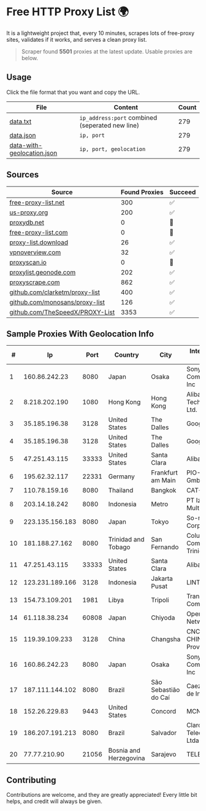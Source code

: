 
# Free HTTP Proxy List 🌍

It is a lightweight project that, every 10 minutes, scrapes lots of free-proxy sites, validates if it works, and serves a clean proxy list.


> Scraper found **5501** proxies at the latest update. Usable proxies are below.

## Usage

Click the file format that you want and copy the URL.


|File|Content|Count|
|----|-------|-----|
|[data.txt](https://raw.githubusercontent.com/themiralay/Proxy-List-World/master/data.txt)|`ip_address:port` combined (seperated new line)|279|
|[data.json](https://raw.githubusercontent.com/themiralay/Proxy-List-World/master/data.json)|`ip, port`|279|
|[data-with-geolocation.json](https://raw.githubusercontent.com/themiralay/Proxy-List-World/master/data-with-geolocation.json)|`ip, port, geolocation`|279|

## Sources

|Source|Found Proxies|Succeed|
|------|-------------|-------|
|[free-proxy-list.net](https://free-proxy-list.net)|300|✅|
|[us-proxy.org](https://www.us-proxy.org)|200|✅|
|[proxydb.net](http://proxydb.net)|0|🚫|
|[free-proxy-list.com](https://free-proxy-list.com/?page=&port=&type%5B%5D=http&type%5B%5D=https&up_time=0&search=Search)|0|🚫|
|[proxy-list.download](https://www.proxy-list.download/HTTP)|26|✅|
|[vpnoverview.com](https://vpnoverview.com/privacy/anonymous-browsing/free-proxy-servers)|32|✅|
|[proxyscan.io](https://www.proxyscan.io)|0|🚫|
|[proxylist.geonode.com](https://proxylist.geonode.com/api/proxy-list?limit=300&page=1&sort_by=lastChecked&sort_type=desc&protocols=http,https)|202|✅|
|[proxyscrape.com](https://api.proxyscrape.com/v2/?request=displayproxies&protocol=http&timeout=10000&country=all&ssl=all&anonymity=all)|862|✅|
|[github.com/clarketm/proxy-list](https://raw.githubusercontent.com/clarketm/proxy-list/master/proxy-list-raw.txt)|400|✅|
|[github.com/monosans/proxy-list](https://raw.githubusercontent.com/monosans/proxy-list/main/proxies/http.txt)|126|✅|
|[github.com/TheSpeedX/PROXY-List](https://raw.githubusercontent.com/TheSpeedX/PROXY-List/master/http.txt)|3353|✅|


## Sample Proxies With Geolocation Info

|#|Ip|Port|Country|City|Internet Service Provider|
|-|--|----|-------|----|-------------------------|
|1|160.86.242.23|8080|Japan|Osaka|Sony Network Communications Inc|
|2|8.218.202.190|1080|Hong Kong|Hong Kong|Alibaba (US) Technology Co., Ltd.|
|3|35.185.196.38|3128|United States|The Dalles|Google LLC|
|4|35.185.196.38|3128|United States|The Dalles|Google LLC|
|5|47.251.43.115|33333|United States|Santa Clara|Alibaba Cloud LLC|
|6|195.62.32.117|22331|Germany|Frankfurt am Main|PIO-Hosting GmbH|
|7|110.78.159.16|8080|Thailand|Bangkok|CAT-BB|
|8|203.14.18.242|8080|Indonesia|Metro|PT Izzinet Metro Multimedia|
|9|223.135.156.183|8080|Japan|Tokyo|So-net Corporation|
|10|181.188.27.162|8080|Trinidad and Tobago|San Fernando|Columbus Communications Trinidad Limited.|
|11|47.251.43.115|33333|United States|Santa Clara|Alibaba Cloud LLC|
|12|123.231.189.166|3128|Indonesia|Jakarta Pusat|LINTASARTA|
|13|154.73.109.201|1981|Libya|Tripoli|Trans-Sahara IT & Communication|
|14|61.118.38.234|60808|Japan|Chiyoda|Open Computer Network|
|15|119.39.109.233|3128|China|Changsha|CNC Group CHINA169 Hunan Province Network|
|16|160.86.242.23|8080|Japan|Osaka|Sony Network Communications Inc|
|17|187.111.144.102|8080|Brazil|São Sebastião do Caí|Caezar Provedor de Internet EIRELI|
|18|152.26.229.83|9443|United States|Concord|MCNC|
|19|186.207.191.213|8080|Brazil|Salvador|Claro NXT Telecomunicacoes Ltda|
|20|77.77.210.90|21056|Bosnia and Herzegovina|Sarajevo|TELEMACH BH|



## Contributing

Contributions are welcome, and they are greatly appreciated! Every
little bit helps, and credit will always be given.

